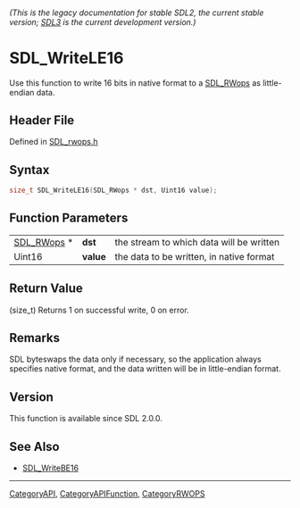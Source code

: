 ###### (This is the legacy documentation for stable SDL2, the current stable version; [SDL3](https://wiki.libsdl.org/SDL3/) is the current development version.)
# SDL_WriteLE16

Use this function to write 16 bits in native format to a [SDL_RWops](SDL_RWops) as little-endian data.

## Header File

Defined in [SDL_rwops.h](https://github.com/libsdl-org/SDL/blob/SDL2/include/SDL_rwops.h)

## Syntax

```c
size_t SDL_WriteLE16(SDL_RWops * dst, Uint16 value);
```

## Function Parameters

|                          |           |                                          |
| ------------------------ | --------- | ---------------------------------------- |
| [SDL_RWops](SDL_RWops) * | **dst**   | the stream to which data will be written |
| Uint16                   | **value** | the data to be written, in native format |

## Return Value

(size_t) Returns 1 on successful write, 0 on error.

## Remarks

SDL byteswaps the data only if necessary, so the application always
specifies native format, and the data written will be in little-endian
format.

## Version

This function is available since SDL 2.0.0.

## See Also

- [SDL_WriteBE16](SDL_WriteBE16)

----
[CategoryAPI](CategoryAPI), [CategoryAPIFunction](CategoryAPIFunction), [CategoryRWOPS](CategoryRWOPS)

